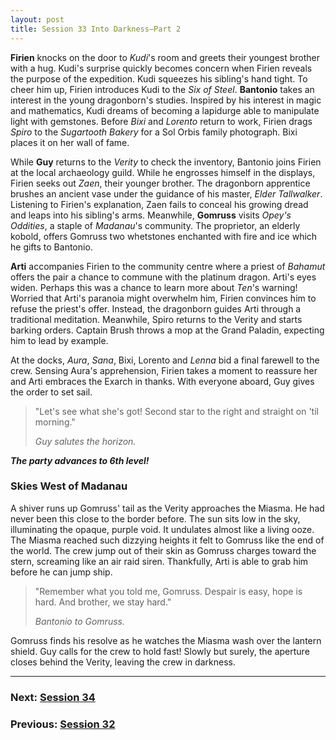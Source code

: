 ```yaml
---
layout: post
title: Session 33 Into Darkness—Part 2
---
```


**Firien** knocks on the door to *Kudi*'s room and greets their youngest brother with a hug. Kudi's surprise quickly becomes concern when Firien reveals the purpose of the expedition. Kudi squeezes his sibling's hand tight. To cheer him up, Firien introduces Kudi to the *Six of Steel*. **Bantonio** takes an interest in the young dragonborn's studies. Inspired by his interest in magic and mathematics, Kudi dreams of becoming a lapidurge able to manipulate light with gemstones. Before *Bixi* and *Lorento* return to work, Firien drags *Spiro* to the *Sugartooth Bakery* for a Sol Orbis family photograph. Bixi places it on her wall of fame.

While **Guy** returns to the *Verity* to check the inventory, Bantonio joins Firien at the local archaeology guild. While he engrosses himself in the displays, Firien seeks out *Zaen*, their younger brother. The dragonborn apprentice brushes an ancient vase under the guidance of his master, *Elder Tallwalker*. Listening to Firien's explanation, Zaen fails to conceal his growing dread and leaps into his sibling's arms. Meanwhile, **Gomruss** visits *Opey's Oddities*, a staple of *Madanau*'s community. The proprietor, an elderly kobold, offers Gomruss two whetstones enchanted with fire and ice which he gifts to Bantonio.

**Arti** accompanies Firien to the community centre where a priest of *Bahamut* offers the pair a chance to commune with the platinum dragon. Arti's eyes widen. Perhaps this was a chance to learn more about *Ten*'s warning! Worried that Arti's paranoia might overwhelm him, Firien convinces him to refuse the priest's offer. Instead, the dragonborn guides Arti through a traditional meditation. Meanwhile, Spiro returns to the Verity and starts barking orders. Captain Brush throws a mop at the Grand Paladin, expecting him to lead by example.

At the docks, *Aura*, *Sana*, Bixi, Lorento and *Lenna* bid a final farewell to the crew. Sensing Aura's apprehension, Firien takes a moment to reassure her and Arti embraces the Exarch in thanks. With everyone aboard, Guy gives the order to set sail.

> "Let's see what she's got! Second star to the right and straight on 'til morning."
>
> *Guy salutes the horizon.*

***The party advances to 6th level!***

### Skies West of Madanau

A shiver runs up Gomruss' tail as the Verity approaches the Miasma. He had never been this close to the border before. The sun sits low in the sky, illuminating the opaque, purple void. It undulates almost like a living ooze. The Miasma reached such dizzying heights it felt to Gomruss like the end of the world. The crew jump out of their skin as Gomruss charges toward the stern, screaming like an air raid siren. Thankfully, Arti is able to grab him before he can jump ship.

> "Remember what you told me, Gomruss. Despair is easy, hope is hard. And brother, we stay hard."
>
> *Bantonio to Gomruss.*

Gomruss finds his resolve as he watches the Miasma wash over the lantern shield. Guy calls for the crew to hold fast! Slowly but surely, the aperture closes behind the Verity, leaving the crew in darkness.

---

### **Next: [Session 34](session-34)**
### **Previous: [Session 32](session-32)**
